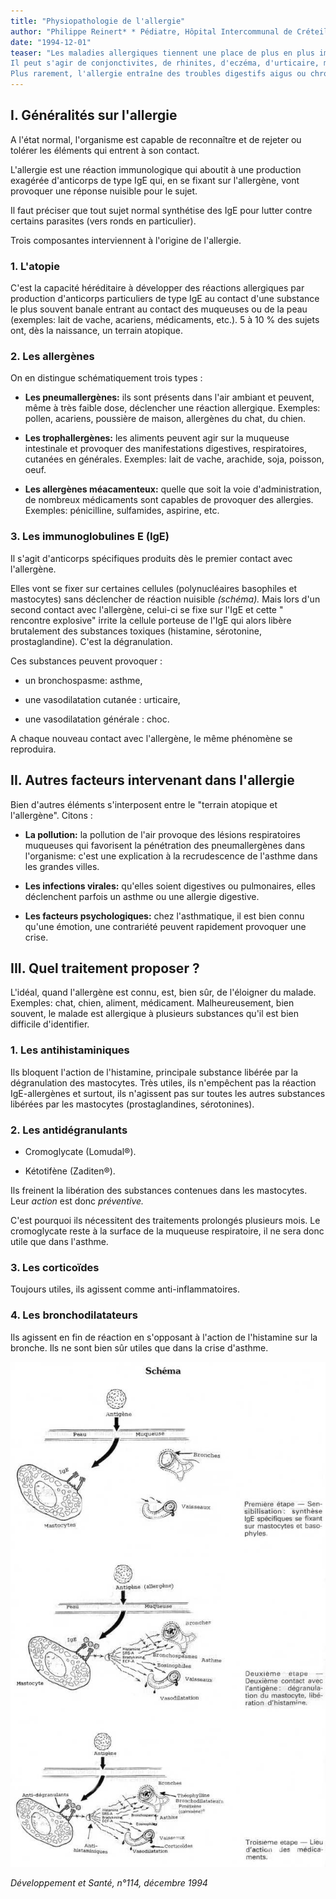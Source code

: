 ```yaml
---
title: "Physiopathologie de l'allergie"
author: "Philippe Reinert* * Pédiatre, Hôpital Intercommunal de Créteil."
date: "1994-12-01"
teaser: "Les maladies allergiques tiennent une place de plus en plus importante dans la pathologie.  
Il peut s'agir de conjonctivites, de rhinites, d'eczéma, d'urticaire, mais surtout d'asthme.  
Plus rarement, l'allergie entraîne des troubles digestifs aigus ou chroniques, voire des chocs exceptionnellement mortels."
---
```


## **I. Généralités sur l'allergie**

A l'état normal, l'organisme est capable de reconnaître et de rejeter ou tolérer les éléments qui entrent à son contact.

L'allergie est une réaction immunologique qui aboutit à une production exagérée d'anticorps de type IgE qui, en se fixant sur l'allergène, vont provoquer une réponse nuisible pour le sujet.

Il faut préciser que tout sujet normal synthétise des IgE pour lutter contre certains parasites (vers ronds en particulier).

Trois composantes interviennent à l'origine de l'allergie.

### **1. L'atopie**

C'est la capacité héréditaire à développer des réactions allergiques par production d'anticorps particuliers de type IgE au contact d'une substance le plus souvent banale entrant au contact des muqueuses ou de la peau (exemples: lait de vache, acariens, médicaments, etc.). 5 à 10 % des sujets ont, dès la naissance, un terrain atopique.

### **2. Les allergènes**

On en distingue schématiquement trois types :

*   **Les pneumallergènes:** ils sont présents dans l'air ambiant et peuvent, même à très faible dose, déclencher une réaction allergique. Exemples: pollen, acariens, poussière de maison, allergènes du chat, du chien.

*   **Les trophallergènes:** les aliments peuvent agir sur la muqueuse intestinale et provoquer des manifestations digestives, respiratoires, cutanées en générales. Exemples: lait de vache, arachide, soja, poisson, oeuf.

*   **Les allergènes méacamenteux:** quelle que soit la voie d'administration, de nombreux médicaments sont capables de provoquer des allergies. Exemples: pénicilline, sulfamides, aspirine, etc.

### **3. Les immunoglobulines E (IgE)**

Il s'agit d'anticorps spécifiques produits dès le premier contact avec l'allergène.

Elles vont se fixer sur certaines cellules (polynucléaires basophiles et mastocytes) sans déclencher de réaction nuisible _(schéma)._ Mais lors d'un second contact avec l'allergène, celui-ci se fixe sur l'IgE et cette " rencontre explosive" irrite la cellule porteuse de l'IgE qui alors libère brutalement des substances toxiques (histamine, sérotonine, prostaglandine). C'est la dégranulation.

Ces substances peuvent provoquer :

- un bronchospasme: asthme,

- une vasodilatation cutanée : urticaire,

- une vasodilatation générale : choc.

A chaque nouveau contact avec l'allergène, le même phénomène se reproduira.

## **II.** **Autres facteurs intervenant dans** **l'allergie**

Bien d'autres éléments s'interposent entre le "terrain atopique et l'allergène". Citons :

*   **La pollution:** la pollution de l'air provoque des lésions respiratoires muqueuses qui favorisent la pénétration des pneumallergènes dans l'organisme: c'est une explication à la recrudescence de l'asthme dans les grandes villes.

*   **Les infections virales:** qu'elles soient digestives ou pulmonaires, elles déclenchent parfois un asthme ou une allergie digestive.

*   **Les facteurs psychologiques:** chez l'asthmatique, il est bien connu qu'une émotion, une contrariété peuvent rapidement provoquer une crise.

## **III. Quel traitement proposer ?**

L'idéal, quand l'allergène est connu, est, bien sûr, de l'éloigner du malade. Exemples: chat, chien, aliment, médicament. Malheureusement, bien souvent, le malade est allergique à plusieurs substances qu'il est bien difficile d'identifier.

### **1. Les antihistaminiques**

Ils bloquent l'action de l'histamine, principale substance libérée par la dégranulation des mastocytes. Très utiles, ils n'empêchent pas la réaction IgE-allergènes et surtout, ils n'agissent pas sur toutes les autres substances libérées par les mastocytes (prostaglandines, sérotonines).

### **2. Les antidégranulants**

- Cromoglycate (Lomudal®).

- Kétotifène (Zaditen®).

Ils freinent la libération des substances contenues dans les mastocytes. Leur _action_ est donc _préventive._

C'est pourquoi ils nécessitent des traitements prolongés plusieurs mois. Le cromoglycate reste à la surface de la muqueuse respiratoire, il ne sera donc utile que dans l'asthme.

### **3. Les corticoïdes**

Toujours utiles, ils agissent comme anti-inflammatoires.

### **4. Les bronchodilatateurs**

Ils agissent en fin de réaction en s'opposant à l'action de l'histamine sur la bronche. Ils ne sont bien sûr utiles que dans la crise d'asthme.

![](i614-1.jpg)


_Développement et Santé, n°114, décembre 1994_